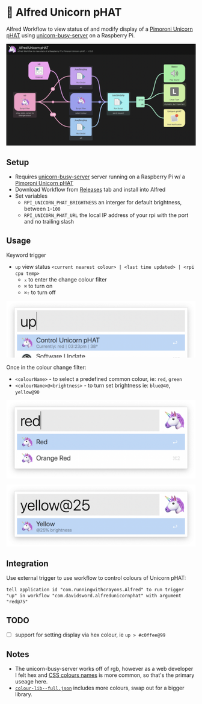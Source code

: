 # 🦄 Alfred Unicorn pHAT

Alfred Workflow to view status of and modify display of a [Pimoroni Unicorn pHAT](https://shop.pimoroni.com/products/unicorn-phat) using [unicorn-busy-server](https://github.com/estruyf/unicorn-busy-server/) on a Raspberry Pi.

![](images/workflow.png)

## Setup

- Requires [unicorn-busy-server](https://github.com/estruyf/unicorn-busy-server/) server running on a Raspberry Pi w/ a [Pimoroni Unicorn pHAT](https://shop.pimoroni.com/products/unicorn-phat)
- Download Workflow from [Releases](https://github.com/davidsword/alfred-unicorn-phat/releases) tab and install into Alfred
- Set variables
  - `RPI_UNICORN_PHAT_BRIGHTNESS` an interger for default brightness, between `1`-`100`
  - `RPI_UNICORN_PHAT_URL` the local IP address of your rpi with the port and no trailing slash

## Usage

Keyword trigger

- `up` view status `<current nearest colour> | <last time updated> | <rpi cpu temp>`
  - `⌅` to enter the change colour filter
  - `⌘` to turn on
  - `⌘⇧` to turn off

![](images/up.png)

Once in the colour change filter:

* `<colourName>` - to select a predefined common colour, ie: `red`, `green`
* `<colourName>@<brightness>` - to turn set brightness ie: `blue@40`, `yellow@90`

![](images/up-select.png)

![](images/up-select+brightness.png)


## Integration

Use external trigger to use workflow to control colours of Unicorn pHAT:

```
tell application id "com.runningwithcrayons.Alfred" to run trigger "up" in workflow "com.davidsword.alfredunicornphat" with argument "red@75"
```

## TODO

- [ ] support for setting display via hex colour, ie `up > #c0ffee@99`

## Notes

* The unicorn-busy-server works off of rgb, however as a web developer I felt hex and [CSS colours names](https://www.w3schools.com/colors/colors_names.asp) is more common, so that's the primary useage here.
* [`colour-lib--full.json`](colour-lib--full.json) includes more colours, swap out for a bigger library.
